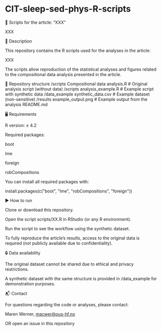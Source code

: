 # CIT-sleep-sed-phys-R-scripts

📘 Scripts for the article: “XXX”

XXX

📄 Description

This repository contains the R scripts used for the analyses in the article:

XXX

The scripts allow reproduction of the statistical analyses and figures related to the compositional data analysis presented in the article.

📂 Repository structure
/scripts
    Compositional data analysis.R        # Original analysis script (without data)
/scripts
    analysis_example.R      # Example script with synthetic data
/data_example
    synthetic_data.csv      # Example dataset (non-sensitive)
/results
    example_output.png      # Example output from the analysis
README.md

🖥️ Requirements

R version: ≥ 4.2

Required packages:

boot

lme

foreign

robCompositions

You can install all required packages with:

install.packages(c("boot", "lme", "robCompositions", "foreign"))

▶️ How to run

Clone or download this repository.

Open the script scripts/XX.R in RStudio (or any R environment).

Run the script to see the workflow using the synthetic dataset.

To fully reproduce the article’s results, access to the original data is required (not publicly available due to confidentiality).

🔒 Data availability

The original dataset cannot be shared due to ethical and privacy restrictions.

A synthetic dataset with the same structure is provided in /data_example for demonstration purposes.

📬 Contact

For questions regarding the code or analyses, please contact:

Maren Werner, 
macwer@ous-hf.no

OR open an issue
 in this repository
